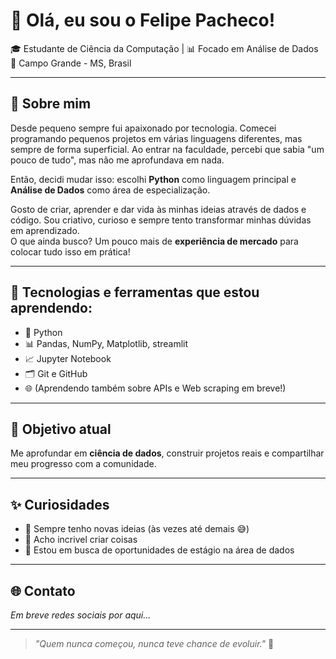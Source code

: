 # 👋 Olá, eu sou o Felipe Pacheco!

🎓 Estudante de Ciência da Computação | 📊 Focado em Análise de Dados  
📍 Campo Grande - MS, Brasil

---

## 🚀 Sobre mim

Desde pequeno sempre fui apaixonado por tecnologia. Comecei programando pequenos projetos em várias linguagens diferentes, mas sempre de forma superficial. Ao entrar na faculdade, percebi que sabia "um pouco de tudo", mas não me aprofundava em nada.

Então, decidi mudar isso: escolhi **Python** como linguagem principal e **Análise de Dados** como área de especialização.

Gosto de criar, aprender e dar vida às minhas ideias através de dados e código. Sou criativo, curioso e sempre tento transformar minhas dúvidas em aprendizado.  
O que ainda busco? Um pouco mais de **experiência de mercado** para colocar tudo isso em prática!

---

## 🧰 Tecnologias e ferramentas que estou aprendendo:

- 🐍 Python
- 📊 Pandas, NumPy, Matplotlib, streamlit
- 📈 Jupyter Notebook
- 🗂️ Git e GitHub
- 🌐 (Aprendendo também sobre APIs e Web scraping em breve!)

---

## 🎯 Objetivo atual

Me aprofundar em **ciência de dados**, construir projetos reais e compartilhar meu progresso com a comunidade.

---

## ✨ Curiosidades

- 🔎 Sempre tenho novas ideias (às vezes até demais 😅)
- 🎨 Acho incrivel criar coisas 
- 🌱 Estou em busca de oportunidades de estágio na área de dados

---

## 🌐 Contato

*Em breve redes sociais por aqui...*

---

> _"Quem nunca começou, nunca teve chance de evoluir."_ 🚀

